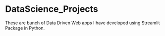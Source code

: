 # DataScience_Projects

These are bunch of Data Driven Web apps I have developed using Streamlit Package in Python.
